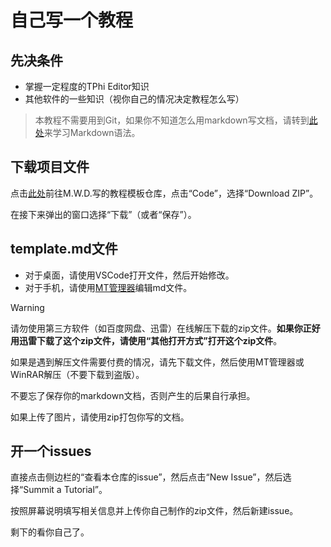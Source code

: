 # 自己写一个教程

## 先决条件

- 掌握一定程度的TPhi Editor知识
- 其他软件的一些知识（视你自己的情况决定教程怎么写）

> 本教程不需要用到Git，如果你不知道怎么用markdown写文档，请转到[此处](https://markdown.com.cn/)来学习Markdown语法。

## 下载项目文件

点击[此处](https://github.com/SungHerobrine97/Train-MD-Template)前往M.W.D.写的教程模板仓库，点击“Code”，选择“Download ZIP”。

在接下来弹出的窗口选择“下载”（或者“保存”）。

## template.md文件

- 对于桌面，请使用VSCode打开文件，然后开始修改。
- 对于手机，请使用[MT管理器](https://mt2.cn)编辑md文件。

> [!WARNING] 
> 
> 请勿使用第三方软件（如百度网盘、迅雷）在线解压下载的zip文件。**如果你正好用迅雷下载了这个zip文件，请使用“其他打开方式”打开这个zip文件**。
>
> 如果是遇到解压文件需要付费的情况，请先下载文件，然后使用MT管理器或WinRAR解压（不要下载到盗版）。

不要忘了保存你的markdown文档，否则产生的后果自行承担。

如果上传了图片，请使用zip打包你写的文档。

## 开一个issues

直接点击侧边栏的“查看本仓库的issue”，然后点击“New Issue”，然后选择“Summit a Tutorial”。

按照屏幕说明填写相关信息并上传你自己制作的zip文件，然后新建issue。

剩下的看你自己了。